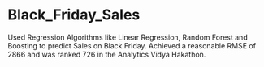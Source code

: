 # Black_Friday_Sales
Used Regression Algorithms like Linear Regression, Random Forest and Boosting to predict Sales on Black Friday. 
Achieved a reasonable RMSE of 2866 and was ranked 726 in the Analytics Vidya Hakathon. 
